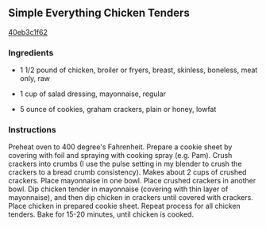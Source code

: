 ## Simple Everything Chicken Tenders

[40eb3c1f62](http://www.food.com/recipe/simple-everything-chicken-tenders-410070)

### Ingredients

 - 1 1/2 pound of chicken, broiler or fryers, breast, skinless, boneless, meat only, raw

 - 1 cup of salad dressing, mayonnaise, regular

 - 5 ounce of cookies, graham crackers, plain or honey, lowfat

### Instructions

Preheat oven to 400 degree's Fahrenheit. Prepare a cookie sheet by covering with foil and spraying with cooking spray (e.g. Pam). Crush crackers into crumbs (I use the pulse setting in my blender to crush the crackers to a bread crumb consistency). Makes about 2 cups of crushed crackers. Place mayonnaise in one bowl. Place crushed crackers in another bowl. Dip chicken tender in mayonnaise (covering with thin layer of mayonnaise), and then dip chicken in crackers until covered with crackers. Place chicken in prepared cookie sheet. Repeat process for all chicken tenders. Bake for 15-20 minutes, until chicken is cooked.